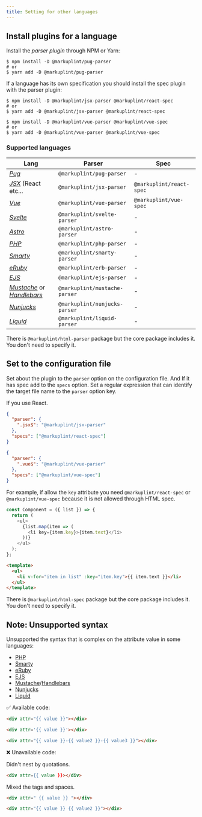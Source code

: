 ```yaml
---
title: Setting for other languages
---
```


## Install plugins for a language

Install the _parser plugin_ through NPM or Yarn:

```
$ npm install -D @markuplint/pug-parser
# or
$ yarn add -D @markuplint/pug-parser
```

If a language has its own specification you should install the spec plugin with the parser plugin:

```
$ npm install -D @markuplint/jsx-parser @markuplint/react-spec
# or
$ yarn add -D @markuplint/jsx-parser @markuplint/react-spec
```

```
$ npm install -D @markuplint/vue-parser @markuplint/vue-spec
# or
$ yarn add -D @markuplint/vue-parser @markuplint/vue-spec
```

### Supported languages

| Lang                                                                                   | Parser                        | Spec                     |
| -------------------------------------------------------------------------------------- | ----------------------------- | ------------------------ |
| [_Pug_](https://pugjs.org/)                                                            | `@markuplint/pug-parser`      | -                        |
| [_JSX_](https://reactjs.org/docs/introducing-jsx.html) (React etc...                   | `@markuplint/jsx-parser`      | `@markuplint/react-spec` |
| [_Vue_](https://vuejs.org/)                                                            | `@markuplint/vue-parser`      | `@markuplint/vue-spec`   |
| [_Svelte_](https://svelte.dev/)                                                        | `@markuplint/svelte-parser`   | -                        |
| [_Astro_](https://astro.build/)                                                        | `@markuplint/astro-parser`    | -                        |
| [_PHP_](https://www.php.net/)                                                          | `@markuplint/php-parser`      | -                        |
| [_Smarty_](https://www.smarty.net/)                                                    | `@markuplint/smarty-parser`   | -                        |
| [_eRuby_](https://docs.ruby-lang.org/ja/latest/class/ERB.html)                         | `@markuplint/erb-parser`      | -                        |
| [_EJS_](https://ejs.co/)                                                               | `@markuplint/ejs-parser`      | -                        |
| [_Mustache_](https://mustache.github.io/) or [_Handlebars_](https://handlebarsjs.com/) | `@markuplint/mustache-parser` | -                        |
| [_Nunjucks_](https://mozilla.github.io/nunjucks/)                                      | `@markuplint/nunjucks-parser` | -                        |
| [_Liquid_](https://liquidjs.com/)                                                      | `@markuplint/liquid-parser`   | -                        |

There is `@markuplint/html-parser` package but the core package includes it.
You don't need to specify it.

## Set to the configuration file

Set about the plugin to the `parser` option on the configuration file.
And If it has spec add to the `specs` option.
Set a regular expression that can identify the target file name to the `parser` option key.

If you use React.

```json
{
  "parser": {
    ".jsx$": "@markuplint/jsx-parser"
  },
  "specs": ["@markuplint/react-spec"]
}
```

```json
{
  "parser": {
    ".vue$": "@markuplint/vue-parser"
  },
  "specs": ["@markuplint/vue-spec"]
}
```

For example, if allow the `key` attribute you need `@markuplint/react-spec` or `@markuplint/vue-spec` because it is not allowed through HTML spec.

```js
const Component = ({ list }) => {
  return (
    <ul>
      {list.map(item => (
        <li key={item.key}>{item.text}</li>
      ))}
    </ul>
  );
};
```

```html
<template>
  <ul>
    <li v-for="item in list" :key="item.key">{{ item.text }}</li>
  </ul>
</template>
```

There is `@markuplint/html-spec` package but the core package includes it.
You don't need to specify it.

## Note: Unsupported syntax

Unsupported the syntax that is complex on the attribute value in some languages:

- [PHP](https://www.php.net/)
- [Smarty](https://www.smarty.net/)
- [eRuby](https://docs.ruby-lang.org/ja/latest/class/ERB.html)
- [EJS](https://ejs.co/)
- [Mustache](https://mustache.github.io/)/[Handlebars](https://handlebarsjs.com/)
- [Nunjucks](https://mozilla.github.io/nunjucks/)
- [Liquid](https://liquidjs.com/)

✅ Available code:

```html
<div attr="{{ value }}"></div>
```

<!-- prettier-ignore-start -->
```html
<div attr='{{ value }}'></div>
```
<!-- prettier-ignore-end -->

```html
<div attr="{{ value }}-{{ value2 }}-{{ value3 }}"></div>
```

❌ Unavailable code:

Didn't nest by quotations.

<!-- prettier-ignore-start -->
```html
<div attr={{ value }}></div>
```
<!-- prettier-ignore-end -->

Mixed the tags and spaces.

```html
<div attr=" {{ value }} "></div>
```

```html
<div attr="{{ value }} {{ value2 }}"></div>
```
